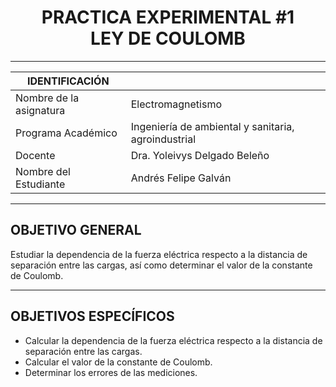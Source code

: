 <h1 align="center">
    PRACTICA EXPERIMENTAL #1
    </br>
    LEY DE COULOMB
</h1>

---


| IDENTIFICACIÓN | |
| --- | --- |
| Nombre de la asignatura | Electromagnetismo |
| Programa Académico | Ingeniería de ambiental y sanitaria, agroindustrial |
| Docente | Dra. Yoleivys Delgado Beleño |
| Nombre del Estudiante | Andrés Felipe Galván |

---

## OBJETIVO GENERAL

Estudiar la dependencia de la fuerza eléctrica respecto a la distancia de separación 
entre las cargas, así como determinar el valor de la constante de Coulomb. 

---

## OBJETIVOS ESPECÍFICOS

- Calcular  la  dependencia  de  la  fuerza  eléctrica  respecto  a  la  distancia  de 
separación entre las cargas.
- Calcular el valor de la constante de Coulomb.
- Determinar los errores de las mediciones.